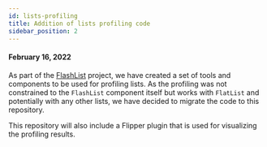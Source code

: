 ```yaml
---
id: lists-profiling
title: Addition of lists profiling code
sidebar_position: 2
---
```


#### February 16, 2022

As part of the [FlashList](https://github.com/shopify/flash-list) project, we have created a set of tools and components to be used for profiling lists. As the profiling was not constrained to the `FlashList` component itself but works with `FlatList` and potentially with any other lists, we have decided to migrate the code to this repository.

This repository will also include a Flipper plugin that is used for visualizing the profiling results.

